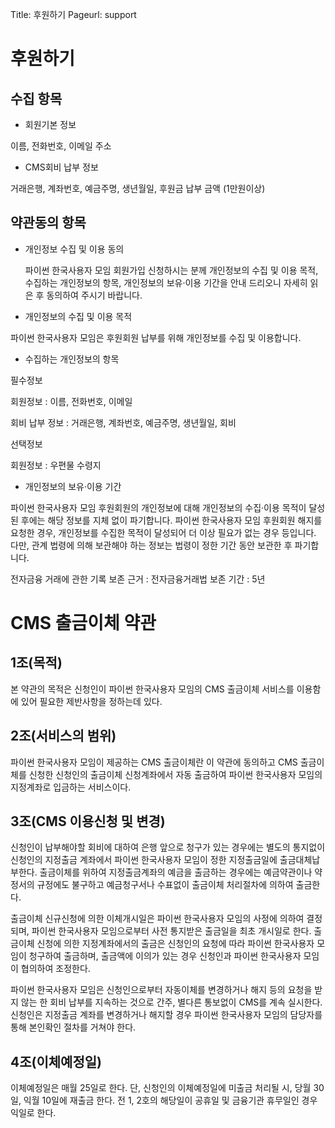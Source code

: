 Title: 후원하기
Pageurl: support

# 후원하기

## 수집 항목

* 회원기본 정보

이름, 전화번호, 이메일 주소

* CMS회비 납부 정보

거래은행, 계좌번호, 예금주명, 생년월일, 후원금 납부 금액 (1만원이상)


## 약관동의 항목

* 개인정보 수집 및 이용 동의

  파이썬 한국사용자 모임 회원가입 신청하시는 분께 개인정보의 수집 및 이용 목적, 수집하는 개인정보의 항목, 개인정보의 보유·이용 기간을 안내 드리오니 자세히 읽은 후 동의하여 주시기 바랍니다.

* 개인정보의 수집 및 이용 목적

파이썬 한국사용자 모임은 후원회원 납부를 위해 개인정보를 수집 및 이용합니다.

* 수집하는 개인정보의 항목

필수정보

회원정보 : 이름, 전화번호, 이메일

회비 납부 정보 : 거래은행, 계좌번호, 예금주명, 생년월일, 회비

선택정보

회원정보 : 우편물 수령지

* 개인정보의 보유·이용 기간

파이썬 한국사용자 모임 후원회원의 개인정보에 대해 개인정보의 수집·이용 목적이 달성된 후에는 해당 정보를 지체 없이 파기합니다. 파이썬 한국사용자 모임 후원회원 해지를 요청한 경우, 개인정보를 수집한 목적이 달성되어 더 이상 필요가 없는 경우 등입니다.
다만, 관계 법령에 의해 보관해야 하는 정보는 법령이 정한 기간 동안 보관한 후 파기합니다.

전자금융 거래에 관한 기록 보존 근거 : 전자금융거래법 보존 기간 : 5년


# CMS 출금이체 약관

## 1조(목적)

본 약관의 목적은 신청인이 파이썬 한국사용자 모임의 CMS 출금이체 서비스를 이용함에 있어 필요한 제반사항을 정하는데 있다.

## 2조(서비스의 범위)

파이썬 한국사용자 모임이 제공하는 CMS 출금이체란 이 약관에 동의하고 CMS 출금이체를 신청한 신청인의 출금이체 신청계좌에서 자동 출금하여 파이썬 한국사용자 모임의 지정계좌로 입금하는 서비스이다.

## 3조(CMS 이용신청 및 변경)

신청인이 납부해야할 회비에 대하여 은행 앞으로 청구가 있는 경우에는 별도의 통지없이 신청인의 지정출금 계좌에서 파이썬 한국사용자 모임이 정한 지정출금일에 출금대체납부한다.
출금이체를 위하여 지정출금계좌의 예금을 출금하는 경우에는 예금약관이나 약정서의 규정에도 불구하고 예금청구서나 수표없이 출금이체 처리절차에 의하여 출금한다.

출금이체 신규신청에 의한 이체개시일은 파이썬 한국사용자 모임의 사정에 의하여 결정되며, 파이썬 한국사용자 모임으로부터 사전 통지받은 출금일을 최초 개시일로 한다.
출금이체 신청에 의한 지정계좌에서의 출금은 신청인의 요청에 따라 파이썬 한국사용자 모임이 청구하여 출금하며, 출금액에 이의가 있는 경우 신청인과 파이썬 한국사용자 모임이 협의하여 조정한다.

파이썬 한국사용자 모임은 신청인으로부터 자동이체를 변경하거나 해지 등의 요청을 받지 않는 한 회비 납부를 지속하는 것으로 간주, 별다른 통보없이 CMS를 계속 실시한다.
신청인은 지정출금 계좌를 변경하거나 해지할 경우 파이썬 한국사용자 모임의 담당자를 통해 본인확인 절차를 거쳐야 한다.

## 4조(이체예정일)

이체예정일은 매월 25일로 한다.
단, 신청인의 이체예정일에 미출금 처리될 시, 당월 30일, 익월 10일에 재출금 한다.
전 1, 2호의 해당일이 공휴일 및 금융기관 휴무일인 경우 익일로 한다.